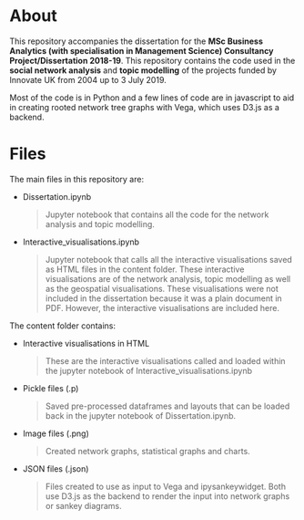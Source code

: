 # About

This repository accompanies the dissertation for the **MSc Business Analytics (with specialisation in Management Science) Consultancy Project/Dissertation 2018-19**. This repository contains the code used in the **social network analysis** and **topic modelling** of the projects funded by Innovate UK from 2004 up to 3 July 2019. 

Most of the code is in Python and a few lines of code are in javascript to aid in creating rooted network tree graphs with Vega, which uses D3.js as a backend. 

# Files
The main files in this repository are:
-  Dissertation.ipynb
	> Jupyter notebook that contains all the code for the network analysis and topic modelling.
	
- Interactive_visualisations.ipynb
	> Jupyter notebook that calls all the interactive visualisations saved as HTML files in the content folder. These interactive visualisations are of the network analysis, topic modelling as well as the geospatial visualisations. These visualisations were not included in the dissertation because it was a plain document in PDF. However, the interactive visualisations are included here.

The content folder contains:
- Interactive visualisations in HTML 
 	> These are the interactive visualisations called and loaded within the jupyter notebook of Interactive_visualisations.ipynb
- Pickle files (.p)
  	> Saved pre-processed dataframes and layouts that can be loaded back in the jupyter notebook of Dissertation.ipynb.
- Image files (.png)
  	> Created network graphs, statistical graphs and charts.
 - JSON files (.json)
 	> Files created to use as input to Vega and ipysankeywidget. Both use D3.js as the backend to render the input into network graphs or sankey diagrams.
